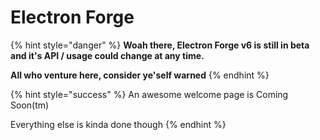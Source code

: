 # Electron Forge

{% hint style="danger" %}
**Woah there, Electron Forge v6 is still in beta and it's API / usage could change at any time.**

**All who venture here, consider ye'self warned**
{% endhint %}

{% hint style="success" %}
An awesome welcome page is Coming Soon\(tm\)

Everything else is kinda done though
{% endhint %}

